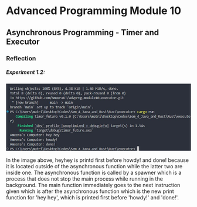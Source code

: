 # Advanced Programming Module 10

## Asynchronous Programming - Timer and Executor

### Reflection

##### Experiment 1.2:
![image1](images/image1.jpg)

In the image above, heyhey is printd first before howdy! and done! because it is located outside of the asynchronous function while the latter two are inside one. The asynchronous function is called by a spawner which is a process that does not stop the main process while running in the background. The main function immediately goes to the next instruction given which is after the asynchronous function which is the new print function for 'hey hey', which is printed first before 'howdy!' and 'done!'.